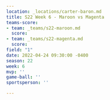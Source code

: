```yaml
---
location: _locations/carter-baron.md
title: S22 Week 6 - Maroon vs Magenta
teams-score:
- team: _teams/s22-maroon.md
  score: 
- team: _teams/s22-magenta.md
  score: 
field: "1"
date: 2022-04-24 09:30:00 -0400
season: 22
week: 6
mvp: ''
game-ball: ''
sportsperson: ''

---
```

